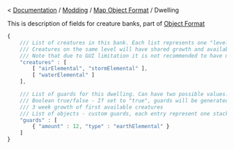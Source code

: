 < [Documentation](../../Readme.md) / [Modding](../Readme.md) / [Map Object Format](../Map_Object_Format.md) / Dwelling

This is description of fields for creature banks, part of [Object
Format](Object_Format "wikilink")

``` javascript
{
	/// List of creatures in this bank. Each list represents one "level" of bank
	/// Creatures on the same level will have shared growth and available number (similar to towns)
	/// Note that due to GUI limitation it is not recommended to have more than 4 creatures at once
	"creatures" : [ 
		[ "airElemental", "stormElemental" ],
		[ "waterElemental" ]
	],

	/// List of guards for this dwelling. Can have two possible values:
	/// Boolean true/false - If set to "true", guards will be generated using H3 formula:
	/// 3 week growth of first available creatures
	/// List of objects - custom guards, each entry represent one stack in defender army
	"guards" : [
		{ "amount" : 12, "type" : "earthElemental" }
	]
}
```